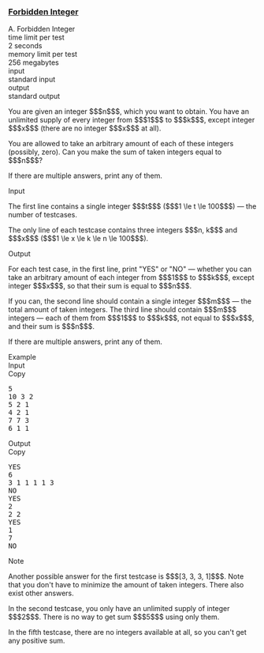 <h3><a href="https://codeforces.com/contest/1845/problem/A" target="_blank" rel="noopener noreferrer">Forbidden Integer</a></h3>

<div class="header"><div class="title">A. Forbidden Integer</div><div class="time-limit"><div class="property-title">time limit per test</div>2 seconds</div><div class="memory-limit"><div class="property-title">memory limit per test</div>256 megabytes</div><div class="input-file input-standard"><div class="property-title">input</div>standard input</div><div class="output-file output-standard"><div class="property-title">output</div>standard output</div></div><div><p>You are given an integer $$$n$$$, which you want to obtain. You have an unlimited supply of every integer from $$$1$$$ to $$$k$$$, except integer $$$x$$$ (there are no integer $$$x$$$ at all).</p><p>You are allowed to take an arbitrary amount of each of these integers (possibly, zero). Can you make the sum of taken integers equal to $$$n$$$?</p><p>If there are multiple answers, print any of them.</p></div><div class="input-specification"><div class="section-title">Input</div><p>The first line contains a single integer $$$t$$$ ($$$1 \le t \le 100$$$) — the number of testcases.</p><p>The only line of each testcase contains three integers $$$n, k$$$ and $$$x$$$ ($$$1 \le x \le k \le n \le 100$$$).</p></div><div class="output-specification"><div class="section-title">Output</div><p>For each test case, in the first line, print "<span class="tex-font-style-tt">YES</span>" or "<span class="tex-font-style-tt">NO</span>" — whether you can take an arbitrary amount of each integer from $$$1$$$ to $$$k$$$, except integer $$$x$$$, so that their sum is equal to $$$n$$$.</p><p>If you can, the second line should contain a single integer $$$m$$$ — the total amount of taken integers. The third line should contain $$$m$$$ integers — each of them from $$$1$$$ to $$$k$$$, not equal to $$$x$$$, and their sum is $$$n$$$.</p><p>If there are multiple answers, print any of them.</p></div><div class="sample-tests"><div class="section-title">Example</div><div class="sample-test"><div class="input"><div class="title">Input<div title="Copy" data-clipboard-target="#id0026318859885019674" id="id006837490113926564" class="input-output-copier">Copy</div></div><pre id="id0026318859885019674"><div class="test-example-line test-example-line-even test-example-line-0">5</div><div class="test-example-line test-example-line-odd test-example-line-1">10 3 2</div><div class="test-example-line test-example-line-even test-example-line-2">5 2 1</div><div class="test-example-line test-example-line-odd test-example-line-3">4 2 1</div><div class="test-example-line test-example-line-even test-example-line-4">7 7 3</div><div class="test-example-line test-example-line-odd test-example-line-5">6 1 1</div></pre></div><div class="output"><div class="title">Output<div title="Copy" data-clipboard-target="#id009547751061730668" id="id0023525409743838321" class="input-output-copier">Copy</div></div><pre id="id009547751061730668">YES
6
3 1 1 1 1 3
NO
YES
2
2 2
YES
1
7
NO
</pre></div></div></div><div class="note"><div class="section-title">Note</div><p>Another possible answer for the first testcase is $$$[3, 3, 3, 1]$$$. Note that you don't have to minimize the amount of taken integers. There also exist other answers.</p><p>In the second testcase, you only have an unlimited supply of integer $$$2$$$. There is no way to get sum $$$5$$$ using only them.</p><p>In the fifth testcase, there are no integers available at all, so you can't get any positive sum.</p></div>